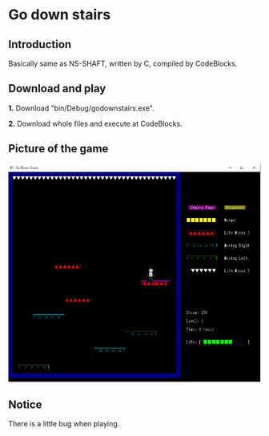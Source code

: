 # Go down stairs

## Introduction

Basically same as NS-SHAFT, written by C, compiled by CodeBlocks.

## Download and play

**1.** Download "bin/Debug/godownstairs.exe".

**2.** Download whole files and execute at CodeBlocks.

## Picture of the game
![picture](https://github.com/teng2023/go-down-stairs/blob/main/picture.png)

## Notice

There is a little bug when playing.
